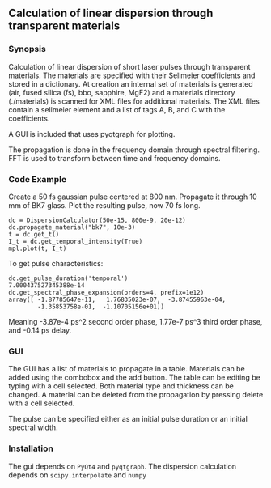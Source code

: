 ## Calculation of linear dispersion through transparent materials


### Synopsis
Calculation of linear dispersion of short laser pulses through transparent materials.
The materials are specified with their Sellmeier coefficients and stored in a dictionary.
At creation an internal set of materials is generated (air, fused silica (fs), bbo, sapphire, MgF2) and a materials directory (./materials)
    is scanned for XML files for additional materials.
    The XML files contain a sellmeier element and a list of tags A, B, and C with the coefficients.

A GUI is included that uses pyqtgraph for plotting.

The propagation is done in the frequency domain through spectral filtering. FFT is used to
transform between time and frequency domains.

### Code Example
Create a 50 fs gaussian pulse centered at 800 nm. Propagate it through 10 mm of BK7
glass. Plot the resulting pulse, now 70 fs long.
```
dc = DispersionCalculator(50e-15, 800e-9, 20e-12)
dc.propagate_material("bk7", 10e-3)
t = dc.get_t()
I_t = dc.get_temporal_intensity(True)
mpl.plot(t, I_t)
```

To get pulse characteristics:
```
dc.get_pulse_duration('temporal')
7.000437527345388e-14
dc.get_spectral_phase_expansion(orders=4, prefix=1e12)
array([ -1.87785647e-11,   1.76835023e-07,  -3.87455963e-04,
        -1.35853758e-01,  -1.10705156e+01])
```
Meaning -3.87e-4 ps^2 second order phase, 1.77e-7 ps^3 third order phase,
and -0.14 ps delay.

### GUI
The GUI has a list of materials to propagate in a table. Materials can be added using the combobox
and the add button. The table can be editing be typing with a cell selected. Both material type and
thickness can be changed. A material can be deleted from the propagation by pressing delete with a
cell selected.

The pulse can be specified either as an initial pulse duration or an initial spectral width.

### Installation
The gui depends on `PyQt4` and `pyqtgraph`. The dispersion calculation depends on
`scipy.interpolate` and `numpy`